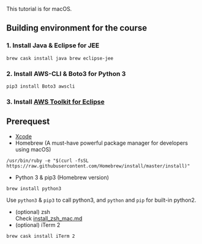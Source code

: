 This tutorial is for macOS.

## Building environment for the course

### 1. Install Java & Eclipse for JEE
```
brew cask install java brew eclipse-jee
```
### 2. Install AWS-CLI & Boto3 for Python 3
```
pip3 install Boto3 awscli
```

### 3. Install [AWS Toolkit for Eclipse](https://docs.aws.amazon.com/toolkit-for-eclipse/v1/user-guide/getting-started.html)

## Prerequest
* [Xcode](https://itunes.apple.com/us/app/xcode/id497799835?mt=12)
* Homebrew (A must-have powerful package manager for developers using macOS)
```
/usr/bin/ruby -e "$(curl -fsSL https://raw.githubusercontent.com/Homebrew/install/master/install)"
```
* Python 3 & pip3 (Homebrew version)
```
brew install python3
```
Use `python3` & `pip3` to call python3, and `python` and `pip` for built-in python2.
* (optional) zsh    
Check [install_zsh_mac.md](./install_zsh_mac.md)
* (optional) iTerm 2    
```
brew cask install iTerm 2
```